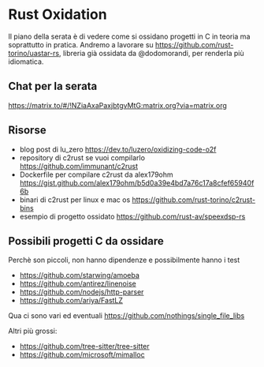 # Rust Oxidation

Il piano della serata è di vedere come si ossidano progetti in C in teoria ma soprattutto in pratica.
Andremo a lavorare su https://github.com/rust-torino/uastar-rs, libreria già ossidata da @dodomorandi, per renderla più idiomatica.

## Chat per la serata

https://matrix.to/#/!NZiaAxaPaxjbtgvMtG:matrix.org?via=matrix.org

## Risorse

- blog post di lu_zero https://dev.to/luzero/oxidizing-code-o2f
- repository di c2rust se vuoi compilarlo https://github.com/immunant/c2rust
- Dockerfile per compilare c2rust da alex179ohm https://gist.github.com/alex179ohm/b5d0a39e4bd7a76c17a8cfef65940f6b
- binari di c2rust per linux e mac os https://github.com/rust-torino/c2rust-bins
- esempio di progetto ossidato https://github.com/rust-av/speexdsp-rs

## Possibili progetti C da ossidare

Perchè son piccoli, non hanno dipendenze e possibilmente hanno i test 

- https://github.com/starwing/amoeba
- https://github.com/antirez/linenoise
- https://github.com/nodejs/http-parser
- https://github.com/ariya/FastLZ

Qua ci sono vari ed eventuali https://github.com/nothings/single_file_libs

Altri più grossi:

- https://github.com/tree-sitter/tree-sitter
- https://github.com/microsoft/mimalloc
